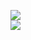 [![](https://img.shields.io/badge/Made%20With-Github%20Spray-lightgrey.svg?style=for-the-badge&logo=github)](https://github.com/Annihil/github-spray#1794)  
[![](https://i.imgur.com/2DrTn0Z.gif)](https://github.com/Annihil/github-spray)